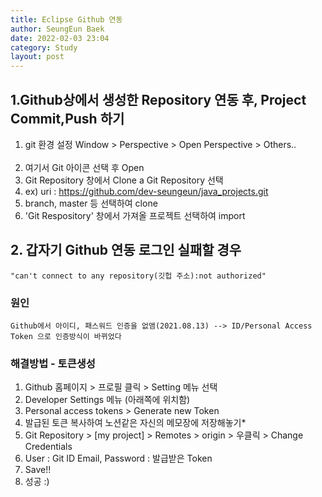```yaml
---
title: Eclipse Github 연동
author: SeungEun Baek
date: 2022-02-03 23:04
category: Study
layout: post
---
```


## 1.Github상에서 생성한 Repository 연동 후, Project Commit,Push 하기
1. git 환경 설정
    Window > Perspective > Open Perspective > Others..    <br><br>
2. 여기서 Git 아이콘 선택 후 Open
3. Git Repository 창에서 Clone a Git Repository 선택
4. ex) uri : https://github.com/dev-seungeun/java_projects.git
5. branch, master 등 선택하여 clone
6. 'Git Respository' 창에서 가져올 프로젝트 선택하여 import

## 2. 갑자기 Github 연동 로그인 실패할 경우
    "can't connect to any repository(깃헙 주소):not authorized"

### 원인
```
Github에서 아이디, 패스워드 인증을 없앰(2021.08.13) --> ID/Personal Access Token 으로 인증방식이 바뀌었다
```

### 해결방법 - 토큰생성
 
1. Github 홈페이지 > 프로필 클릭 > Setting 메뉴 선택<br>
2. Developer Settings 메뉴 (아래쪽에 위치함)<br>
3. Personal access tokens > Generate new Token<br>   
4. 발급된 토큰 복사하여 노션같은 자신의 메모장에 저장해놓기*
5. Git Repository > [my project] > Remotes > origin > 우클릭 > Change Credentials
6. User : Git ID Email, Password : 발급받은 Token
7. Save!!
8. 성공 :)
 
